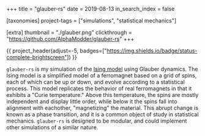 +++
title = "glauber-rs"
date = 2019-08-13
in_search_index = false

[taxonomies]
project-tags = ["simulations", "statistical mechanics"]

[extra]
thumbnail = "./glauber.png"
clickthrough = "https://github.com/AlphaModder/glauber-rs"
+++

{{ project_header(adjust=-5, badges=["https://img.shields.io/badge/status-complete-brightscreen"]) }}

`glauber-rs` is my simulation of the [Ising model]("https://en.wikipedia.org/wiki/Ising_model") using Glauber dynamics. The Ising model is a simplified model of a ferromagnet based on a grid of spins, each of which can be up or down, and evolve according to a statistical process. This model replicates the behavior of real ferromagnets in that it exhibits a "Curie temperature." Above this temperature, the spins are mostly independent and display little order, while below it the spins fall into alignment with eachother, "magnetizing" the material. This abrupt change is known as a phase transition, and it is a common object of study in statistical mechanics. `glauber-rs` is designed to be modular, and could implement other simulations of a similar nature.